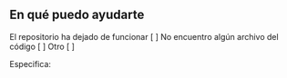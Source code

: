 ## En qué puedo ayudarte


El repositorio ha dejado de funcionar [ ]
No encuentro algún archivo del código [ ]
Otro [ ]

Especifica:
